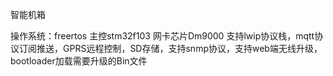 智能机箱 

操作系统：freertos
主控stm32f103  网卡芯片Dm9000
支持lwip协议栈，mqtt协议订阅推送，GPRS远程控制，SD存储，支持snmp协议，支持web端无线升级，bootloader加载需要升级的Bin文件
